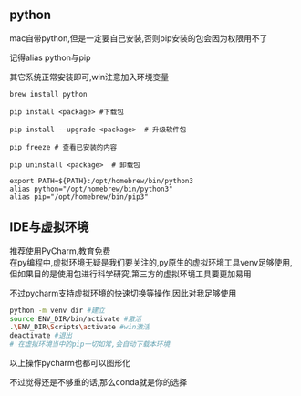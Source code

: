 ## python
mac自带python,但是一定要自己安装,否则pip安装的包会因为权限用不了

记得alias python与pip

其它系统正常安装即可,win注意加入环境变量
```shell
brew install python

pip install <package> #下载包

pip install --upgrade <package>  # 升级软件包

pip freeze # 查看已安装的内容

pip uninstall <package>  # 卸载包

export PATH=${PATH}:/opt/homebrew/bin/python3
alias python="/opt/homebrew/bin/python3"
alias pip="/opt/homebrew/bin/pip3"

```
## IDE与虚拟环境
推荐使用PyCharm,教育免费  
在py编程中,虚拟环境无疑是我们要关注的,py原生的虚拟环境工具venv足够使用,但如果目的是使用包进行科学研究,第三方的虚拟环境工具要更加易用

不过pycharm支持虚拟环境的快速切换等操作,因此对我足够使用
```bash
python -m venv dir #建立
source ENV_DIR/bin/activate #激活
.\ENV_DIR\Scripts\activate #win激活
deactivate #退出
# 在虚拟环境当中的pip一切如常,会自动下载本环境
```
以上操作pycharm也都可以图形化

不过觉得还是不够重的话,那么conda就是你的选择
